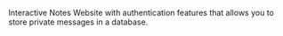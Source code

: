 Interactive Notes Website with authentication features that allows you to store private messages in a database.
